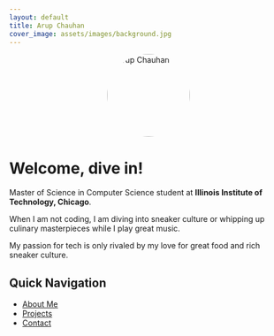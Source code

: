 ```yaml
---
layout: default
title: Arup Chauhan
cover_image: assets/images/background.jpg
---
```


<img src="{{ site.baseurl }}/assets/images/avatar.jpg" alt="Arup Chauhan" style="width:150px;height:150px;border-radius:50%;margin:auto;display:block;">

# Welcome, dive in!

Master of Science in Computer Science student at **Illinois Institute of Technology, Chicago**.


When I am not coding, I am diving into sneaker culture or whipping up culinary masterpieces while I play great music. 

My passion for tech is only rivaled by my love for great food and rich sneaker culture.

## Quick Navigation <i class="fas fa-link"></i>
- [About Me](/about/) <i class="fas fa-user"></i>
- [Projects](/projects/) <i class="fas fa-project-diagram"></i>
- [Contact](/contact/) <i class="fas fa-envelope"></i>
